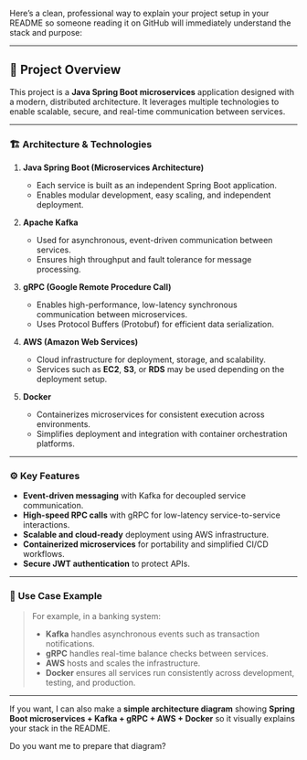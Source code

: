 Here’s a clean, professional way to explain your project setup in your README so someone reading it on GitHub will immediately understand the stack and purpose:

---

## 📌 Project Overview

This project is a **Java Spring Boot microservices** application designed with a modern, distributed architecture. It leverages multiple technologies to enable scalable, secure, and real-time communication between services.

---

### 🏗 **Architecture & Technologies**

1. **Java Spring Boot (Microservices Architecture)**

   * Each service is built as an independent Spring Boot application.
   * Enables modular development, easy scaling, and independent deployment.

2. **Apache Kafka**

   * Used for asynchronous, event-driven communication between services.
   * Ensures high throughput and fault tolerance for message processing.

3. **gRPC (Google Remote Procedure Call)**

   * Enables high-performance, low-latency synchronous communication between microservices.
   * Uses Protocol Buffers (Protobuf) for efficient data serialization.

4. **AWS (Amazon Web Services)**

   * Cloud infrastructure for deployment, storage, and scalability.
   * Services such as **EC2**, **S3**, or **RDS** may be used depending on the deployment setup.

5. **Docker**

   * Containerizes microservices for consistent execution across environments.
   * Simplifies deployment and integration with container orchestration platforms.

---

### ⚙ **Key Features**

* **Event-driven messaging** with Kafka for decoupled service communication.
* **High-speed RPC calls** with gRPC for low-latency service-to-service interactions.
* **Scalable and cloud-ready** deployment using AWS infrastructure.
* **Containerized microservices** for portability and simplified CI/CD workflows.
* **Secure JWT authentication** to protect APIs.

---

### 📂 **Use Case Example**

> For example, in a banking system:
>
> * **Kafka** handles asynchronous events such as transaction notifications.
> * **gRPC** handles real-time balance checks between services.
> * **AWS** hosts and scales the infrastructure.
> * **Docker** ensures all services run consistently across development, testing, and production.

---

If you want, I can also make a **simple architecture diagram** showing **Spring Boot microservices + Kafka + gRPC + AWS + Docker** so it visually explains your stack in the README.

Do you want me to prepare that diagram?
